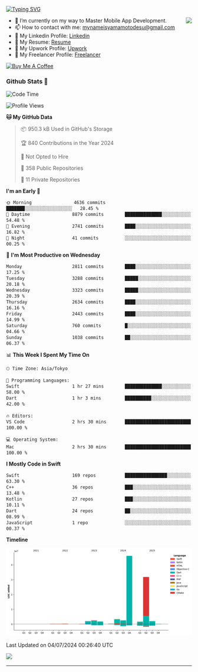 
[![Typing SVG](https://readme-typing-svg.demolab.com/?lines=Thank+You+For+Visiting!!;You+Are+Welcome✨;I+am+Kyo+Yamamoto;Mobile+Developer)](https://git.io/typing-svg)
<p>
<img align="right" src="https://media.giphy.com/media/26ufdb3cYKwbRtYVW/giphy.gif" style="max-width:100%;" height="150px">

- 🌱 I’m currently on my way to Master Mobile App Development.
- 📫 How to contact with me: mynameisyamamotodesu@gmail.com
- 🔗 My Linkedin Profile: [Linkedin](https://www.linkedin.com/in/kyo-yamamoto-a2ab50239)
- 🔗 My Resume: [Resume](https://www.kickresume.com/cv/rNok4e/)
- 🔗 My Upwork Profile: [Upwork](https://www.upwork.com/freelancers/~01aa9115102bb4af25)
- 🔗 My Freelancer Profile: [Freelancer](https://www.freelancer.com/u/yamamotodesu)

<a href="https://www.buymeacoffee.com/kyoyamamoto" target="_blank"><img src="https://cdn.buymeacoffee.com/buttons/default-orange.png" alt="Buy Me A Coffee" height="41" width="174"></a>

### Github Stats 🥇 
<!--START_SECTION:waka-->
![Code Time](http://img.shields.io/badge/Code%20Time-724%20hrs%2043%20mins-blue)

![Profile Views](http://img.shields.io/badge/Profile%20Views-1-blue)

**🐱 My GitHub Data** 

> 📦 950.3 kB Used in GitHub's Storage 
 > 
> 🏆 840 Contributions in the Year 2024
 > 
> 🚫 Not Opted to Hire
 > 
> 📜 358 Public Repositories 
 > 
> 🔑 11 Private Repositories 
 > 
**I'm an Early 🐤** 

```text
🌞 Morning                4636 commits        ███████░░░░░░░░░░░░░░░░░░   28.45 % 
🌆 Daytime                8879 commits        ██████████████░░░░░░░░░░░   54.48 % 
🌃 Evening                2741 commits        ████░░░░░░░░░░░░░░░░░░░░░   16.82 % 
🌙 Night                  41 commits          ░░░░░░░░░░░░░░░░░░░░░░░░░   00.25 % 
```
📅 **I'm Most Productive on Wednesday** 

```text
Monday                   2811 commits        ████░░░░░░░░░░░░░░░░░░░░░   17.25 % 
Tuesday                  3288 commits        █████░░░░░░░░░░░░░░░░░░░░   20.18 % 
Wednesday                3323 commits        █████░░░░░░░░░░░░░░░░░░░░   20.39 % 
Thursday                 2634 commits        ████░░░░░░░░░░░░░░░░░░░░░   16.16 % 
Friday                   2443 commits        ████░░░░░░░░░░░░░░░░░░░░░   14.99 % 
Saturday                 760 commits         █░░░░░░░░░░░░░░░░░░░░░░░░   04.66 % 
Sunday                   1038 commits        ██░░░░░░░░░░░░░░░░░░░░░░░   06.37 % 
```


📊 **This Week I Spent My Time On** 

```text
🕑︎ Time Zone: Asia/Tokyo

💬 Programming Languages: 
Swift                    1 hr 27 mins        ██████████████░░░░░░░░░░░   58.00 % 
Dart                     1 hr 3 mins         ██████████░░░░░░░░░░░░░░░   42.00 % 

🔥 Editors: 
VS Code                  2 hrs 30 mins       █████████████████████████   100.00 % 

💻 Operating System: 
Mac                      2 hrs 30 mins       █████████████████████████   100.00 % 
```

**I Mostly Code in Swift** 

```text
Swift                    169 repos           ████████████████░░░░░░░░░   63.30 % 
C++                      36 repos            ███░░░░░░░░░░░░░░░░░░░░░░   13.48 % 
Kotlin                   27 repos            ███░░░░░░░░░░░░░░░░░░░░░░   10.11 % 
Dart                     24 repos            ██░░░░░░░░░░░░░░░░░░░░░░░   08.99 % 
JavaScript               1 repo              ░░░░░░░░░░░░░░░░░░░░░░░░░   00.37 % 
```



**Timeline**

![Lines of Code chart](https://raw.githubusercontent.com/YamamotoDesu/YamamotoDesu/main/assets/bar_graph.png)


 Last Updated on 04/07/2024 00:26:40 UTC
<!--END_SECTION:waka-->

![](https://github-profile-summary-cards.vercel.app/api/cards/profile-details?username=YamamotoDesu&theme=vue)

----
